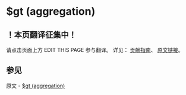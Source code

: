 # $gt (aggregation)

## ！本页翻译征集中！

请点击页面上方 EDIT THIS PAGE 参与翻译。
详见：
[贡献指南]( https://github.com/JinMuInfo/MongoDB-Manual-zh/blob/master/CONTRIBUTING.md )、
[原文链接](  https://docs.mongodb.com/manual/reference/operator/aggregation/gt/  )。

## 参见

原文 - [$gt (aggregation)]( https://docs.mongodb.com/manual/reference/operator/aggregation/gt/ )

